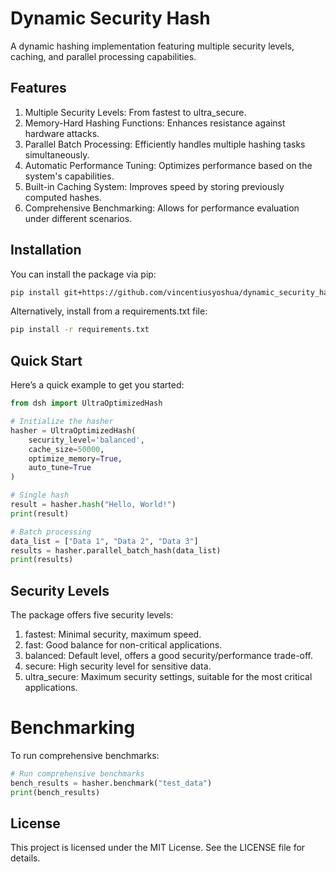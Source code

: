 # Dynamic Security Hash

A dynamic hashing implementation featuring multiple security levels, caching, and parallel processing capabilities.

## Features

1. Multiple Security Levels: From fastest to ultra_secure.
2. Memory-Hard Hashing Functions: Enhances resistance against hardware attacks.
3. Parallel Batch Processing: Efficiently handles multiple hashing tasks simultaneously.
4. Automatic Performance Tuning: Optimizes performance based on the system's capabilities.
5. Built-in Caching System: Improves speed by storing previously computed hashes.
6. Comprehensive Benchmarking: Allows for performance evaluation under different scenarios.

## Installation

You can install the package via pip:

```bash
pip install git+https://github.com/vincentiusyoshua/dynamic_security_hash.git
```

Alternatively, install from a requirements.txt file:

```bash
pip install -r requirements.txt
```

## Quick Start

Here’s a quick example to get you started:

```python
from dsh import UltraOptimizedHash

# Initialize the hasher
hasher = UltraOptimizedHash(
    security_level='balanced',
    cache_size=50000,
    optimize_memory=True,
    auto_tune=True
)

# Single hash
result = hasher.hash("Hello, World!")
print(result)

# Batch processing
data_list = ["Data 1", "Data 2", "Data 3"]
results = hasher.parallel_batch_hash(data_list)
print(results)
```

## Security Levels

The package offers five security levels:

1. fastest: Minimal security, maximum speed.
2. fast: Good balance for non-critical applications.
3. balanced: Default level, offers a good security/performance trade-off.
4. secure: High security level for sensitive data.
5. ultra_secure: Maximum security settings, suitable for the most critical applications.


# Benchmarking

To run comprehensive benchmarks:

```python
# Run comprehensive benchmarks
bench_results = hasher.benchmark("test_data")
print(bench_results)
```

## License

This project is licensed under the MIT License. See the LICENSE file for details.
